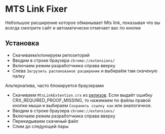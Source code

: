 # MTS Link Fixer

Небольшое расширение которое обманывает Mts link, показывая что вы всегда смотрите сайт и автоматически отмечает вас по кнопке

## Установка

* Скачиваем/клонируем репозиторий
* Вводим в строке браузера `chrome://extensions/`
* Включаем режим разработчкика справа вверху
* Слева `Загрузить распакованое расширение` и выбираём там скаченую папку

Альтернатива, часто блокируется браузерами
* Скачиваем `MtsLinkExtention.crx` из [релизов](https://github.com/DedMaxTech/MtsLinkExtention/releases).
 Если выдаёт ошибку CRX_REQUIRED_PROOF_MISSING, то нажимаем по файлы правой кнопки мыши и выбираем `Сохранить ссылку как` или аналогичное.
* Вводим в строке браузера `chrome://extensions/`
* Включаем режим разработчкика справа вверху
* Перекидываем скаченый файл
* Спим до следующей пары